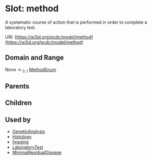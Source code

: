 
# Slot: method


A systematic course of action that is performed in order to complete a laboratory test.

URI: [https://w3id.org/pcdc/model/method](https://w3id.org/pcdc/model/method)


## Domain and Range

None &#8594;  <sub>0..1</sub> [MethodEnum](MethodEnum.md)

## Parents


## Children


## Used by

 * [GeneticAnalysis](GeneticAnalysis.md)
 * [Histology](Histology.md)
 * [Imaging](Imaging.md)
 * [LaboratoryTest](LaboratoryTest.md)
 * [MinimalResidualDisease](MinimalResidualDisease.md)
